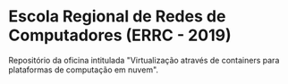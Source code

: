 # Escola Regional de Redes de Computadores (ERRC - 2019)
Repositório da oficina intitulada "Virtualização através de containers para plataformas de computação em nuvem".
